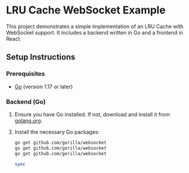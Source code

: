 # LRU Cache WebSocket Example

This project demonstrates a simple implementation of an LRU Cache with WebSocket support. It includes a backend written in Go and a frontend in React.

## Setup Instructions

### Prerequisites

- [Go](https://golang.org/dl/) (version 1.17 or later)

### Backend (Go)

1. Ensure you have Go installed. If not, download and install it from [golang.org](https://golang.org/dl/).

2. Install the necessary Go packages:
   ```sh
   go get github.com/gorilla/websocket
   go get github.com/gorilla/websocket
   go get github.com/gorilla/websocket
   
   sync

